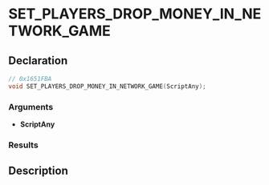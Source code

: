 # SET_PLAYERS_DROP_MONEY_IN_NETWORK_GAME

## Declaration
```cpp
// 0x1651FBA
void SET_PLAYERS_DROP_MONEY_IN_NETWORK_GAME(ScriptAny);
```

### Arguments
- **ScriptAny**

### Results

## Description
